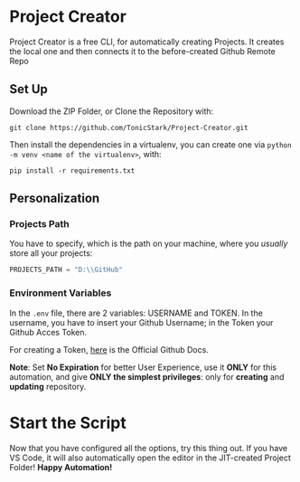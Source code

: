 # Project Creator
Project Creator is a free CLI, for automatically creating Projects. It creates the local one and then connects it to the before-created Github Remote Repo

## Set Up
Download the ZIP Folder, or Clone the Repository with:
```
git clone https://github.com/TonicStark/Project-Creator.git
```

Then install the dependencies in a virtualenv, you can create one via `python -m venv <name of the virtualenv>`, with:
```
pip install -r requirements.txt
```

## Personalization
### Projects Path
You have to specify, which is the path on your machine, where you _usually_ store all your projects:
```python
PROJECTS_PATH = "D:\\GitHub"
```
### Environment Variables
In the `.env` file, there are 2 variables: USERNAME and TOKEN. In the username, you have to insert your Github Username; in the Token your Github Acces Token.

For creating a Token, [here](https://docs.github.com/en/authentication/keeping-your-account-and-data-secure/creating-a-personal-access-token) is the Official Github Docs.

**Note**: Set **No Expiration** for better User Experience, use it **ONLY** for this automation, and give **ONLY the simplest privileges**: only for **creating** and **updating** repository.

# Start the Script
Now that you have configured all the options, try this thing out. If you have VS Code, it will also automatically open the editor in the JIT-created Project Folder! **Happy Automation!**